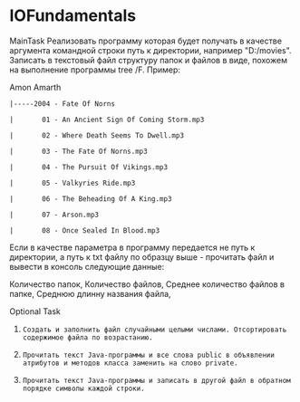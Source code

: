 # IOFundamentals
MainTask
Реализовать программу которая будет получать в качестве аргумента командной строки путь к директории, например "D:/movies". 
Записать в текстовый файл структуру папок и файлов в виде, похожем на выполнение программы tree /F. Пример:

Amon Amarth

    |-----2004 - Fate Of Norns
    
    |       01 - An Ancient Sign Of Coming Storm.mp3
    
    |       02 - Where Death Seems To Dwell.mp3
    
    |       03 - The Fate Of Norns.mp3
    
    |       04 - The Pursuit Of Vikings.mp3
    
    |       05 - Valkyries Ride.mp3
    
    |       06 - The Beheading Of A King.mp3
    
    |       07 - Arson.mp3
    
    |       08 - Once Sealed In Blood.mp3  

Если в качестве параметра в программу передается не путь к директории, а путь к txt файлу по образцу выше - прочитать файл и вывести в консоль следующие данные:

Количество папок, 
Количество файлов, 
Среднее количество файлов в папке, 
Среднюю длинну названия файла, 

Optional Task

1.     Создать и заполнить файл случайными целыми числами. Отсортировать содержимое файла по возрастанию.

2.     Прочитать текст Java-программы и все слова public в объявлении атрибутов и методов класса заменить на слово private.

3.     Прочитать текст Java-программы и записать в другой файл в обратном порядке символы каждой строки.
